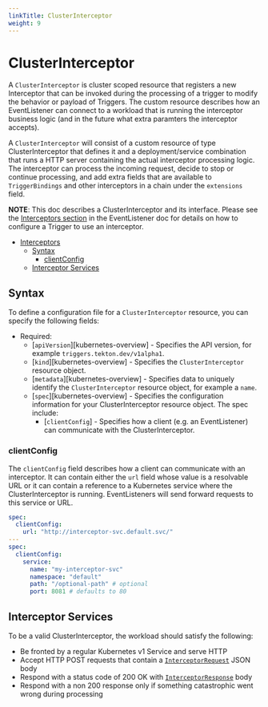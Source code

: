 ```yaml
---
linkTitle: ClusterInterceptor
weight: 9
---
```

# ClusterInterceptor

A `ClusterInterceptor` is cluster scoped resource that registers a new Interceptor that 
can be invoked during the processing of a trigger to modify the behavior or payload of Triggers. The
custom resource describes how an EventListener can connect to a workload that
is running the interceptor business logic (and in the future what extra
paramters the interceptor accepts).

A `ClusterInterceptor` will consist of a custom resource of type ClusterInterceptor that defines it and a 
deployment/service combination that runs a HTTP server containing the actual interceptor processing logic. The 
interceptor can process the incoming request, decide to stop or continue processing, and add extra fields that are 
available to `TriggerBindings` and other interceptors in a chain under the `extensions` field.

**NOTE**: This doc describes a ClusterInterceptor and its interface. Please see the [Interceptors section](/vault/Triggers-v0.13.0/eventlisteners/#interceptors) 
in the EventListener doc for details on how to configure a Trigger to use an interceptor.

- [Interceptors](#interceptors)
  - [Syntax](#syntax)
    - [clientConfig](#clientconfig)
  - [Interceptor Services](#interceptor-services)

## Syntax

To define a configuration file for a `ClusterInterceptor` resource, you can specify
the following fields:

- Required:
  - [`apiVersion`][kubernetes-overview] - Specifies the API version, for example
    `triggers.tekton.dev/v1alpha1`.
  - [`kind`][kubernetes-overview] - Specifies the `ClusterInterceptor` resource
    object.
  - [`metadata`][kubernetes-overview] - Specifies data to uniquely identify the
    `ClusterInterceptor` resource object, for example a `name`.
  - [`spec`][kubernetes-overview] - Specifies the configuration information for
    your ClusterInterceptor resource object. The spec include:
    - [`clientConfig`] -  Specifies how a client (e.g. an EventListener) can communicate with the ClusterInterceptor.

### clientConfig

The `clientConfig` field describes how a client can communicate with an
interceptor. It can contain either the `url` field whose value is
a resolvable URL or it can contain a reference to a Kubernetes service where the ClusterInterceptor is running.
EventListeners will send forward requests to this service or URL.

```yaml
spec:
  clientConfig:
    url: "http://interceptor-svc.default.svc/"
---
spec:
  clientConfig:
    service:
      name: "my-interceptor-svc"
      namespace: "default"
      path: "/optional-path" # optional
      port: 8081 # defaults to 80
```

## Interceptor Services

To be a valid ClusterInterceptor, the workload should satisfy the following:

- Be fronted by a regular Kubernetes v1 Service and serve HTTP
- Accept HTTP POST requests that contain a [`InterceptorRequest`](https://pkg.go.dev/github.com/tektoncd/triggers/pkg/apis/triggers/v1alpha1#InterceptorRequest) 
  JSON body
- Respond with a status code of 200 OK with [`InterceptorResponse`](https://pkg.go.dev/github.com/tektoncd/triggers/pkg/apis/triggers/v1alpha1#InterceptorResponse) 
  body
- Respond with a non 200 response only if something catastrophic went wrong during processing
